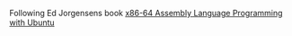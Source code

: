 Following Ed Jorgensens book [x86-64 Assembly Language Programming with Ubuntu](http://www.freetechbooks.com/index.php/x86-64-assembly-language-programming-with-ubuntu-t890.html)

